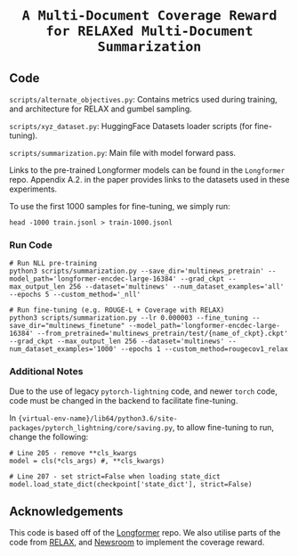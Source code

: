 # <p align=center>`A Multi-Document Coverage Reward for RELAXed Multi-Document Summarization`</p>

## Code
`scripts/alternate_objectives.py`: Contains metrics used during training, and architecture for RELAX and gumbel sampling.

`scripts/xyz_dataset.py`: HuggingFace Datasets loader scripts (for fine-tuning).

`scripts/summarization.py`: Main file with model forward pass.

Links to the pre-trained Longformer models can be found in the `Longformer` repo.
Appendix A.2. in the paper provides links to the datasets used in these experiments.

To use the first 1000 samples for fine-tuning, we simply run:
```
head -1000 train.jsonl > train-1000.jsonl
```

### Run Code
```
# Run NLL pre-training
python3 scripts/summarization.py --save_dir='multinews_pretrain' --model_path='longformer-encdec-large-16384' --grad_ckpt --max_output_len 256 --dataset='multinews' --num_dataset_examples='all' --epochs 5 --custom_method='_nll'
```

```
# Run fine-tuning (e.g. ROUGE-L + Coverage with RELAX)
python3 scripts/summarization.py --lr 0.000003 --fine_tuning --save_dir="multinews_finetune" --model_path='longformer-encdec-large-16384' --from_pretrained='multinews_pretrain/test/{name_of_ckpt}.ckpt' --grad_ckpt --max_output_len 256 --dataset='multinews' --num_dataset_examples='1000' --epochs 1 --custom_method=rougecov1_relax
```

### Additional Notes
Due to the use of legacy `pytorch-lightning` code, and newer `torch` code, code must be changed in the backend to facilitate fine-tuning.

In `{virtual-env-name}/lib64/python3.6/site-packages/pytorch_lightning/core/saving.py`, to allow fine-tuning to run, change the following:
```
# Line 205 - remove **cls_kwargs
model = cls(*cls_args) #, **cls_kwargs)

# Line 207 - set strict=False when loading state_dict
model.load_state_dict(checkpoint['state_dict'], strict=False)
```

## Acknowledgements
This code is based off of the [Longformer](https://github.com/allenai/longformer) repo.
We also utilise parts of the code from [RELAX](https://github.com/duvenaud/relax), and [Newsroom](https://github.com/lil-lab/newsroom) to implement the coverage reward.